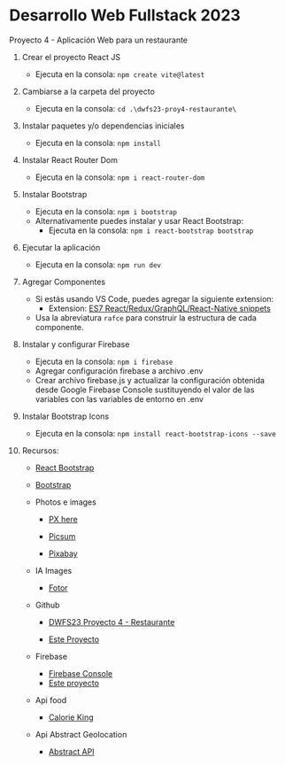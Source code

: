# Desarrollo Web Fullstack 2023

Proyecto 4 - Aplicación Web para un restaurante

1. Crear el proyecto React JS
    - Ejecuta en la consola: `npm create vite@latest`

2. Cambiarse a la carpeta del proyecto
    - Ejecuta en la consola: `cd .\dwfs23-proy4-restaurante\`

3. Instalar paquetes y/o dependencias iniciales
    - Ejecuta en la consola: `npm install`

4. Instalar React Router Dom
    - Ejecuta en la consola: `npm i react-router-dom`

5. Instalar Bootstrap
    - Ejecuta en la consola: `npm i bootstrap`
    - Alternativamente puedes instalar y usar React Bootstrap:
      - Ejecuta en la consola: `npm i react-bootstrap bootstrap`

6. Ejecutar la aplicación
    - Ejecuta en la consola: `npm run dev`

7. Agregar Componentes
    - Si estás usando VS Code, puedes agregar la siguiente extension:
      - Extension: [ES7 React/Redux/GraphQL/React-Native snippets](https://marketplace.visualstudio.com/items?itemName=dsznajder.es7-react-js-snippets)
    - Usa la abreviatura `rafce` para construir la estructura de cada componente.

8. Instalar y configurar Firebase
    - Ejecuta en la consola: `npm i firebase`
    - Agregar configuración firebase a archivo .env
    - Crear archivo firebase.js y actualizar la configuración obtenida desde Google Firebase Console sustituyendo el valor de las variables con las variables de entorno en .env

9. Instalar Bootstrap Icons
    - Ejecuta en la consola: `npm install react-bootstrap-icons --save`

10. Recursos:
    - [React Bootstrap](https://react-bootstrap.netlify.app/)

    - [Bootstrap](https://getbootstrap.com/docs/5.0/getting-started/introduction/)

    - Photos e images
        - [PX here](https://pxhere.com/)

        - [Picsum](https://picsum.photos/)

        - [Pixabay](https://pixabay.com/photos/)

    - IA Images
        - [Fotor](https://www.fotor.com/images/create)

    - Github

        - [DWFS23 Proyecto 4 - Restaurante](https://github.com/U-Camp/BOOT-M2-SEM16-PROY4)

        - [Este Proyecto](https://github.com/MarioLara76/dwfs23-proy4-tonyspizza)

    - Firebase
        - [Firebase Console](https://console.firebase.google.com/)
        - [Este proyecto](https://console.firebase.google.com/u/0/project/dwfs23-demo/overview)

    - Api food
        - [Calorie King](https://www.calorieking.com/us/es/developers/food-api/documentation/#food-ordering-and-grouping)

    - Api Abstract Geolocation
        - [Abstract API](https://app.abstractapi.com/api/email-validation/tester)